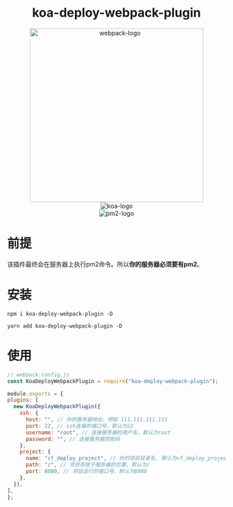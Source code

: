 <div align='center'>
  
# koa-deploy-webpack-plugin
<div align=center>
 <img src="https://raw.githubusercontent.com/webpack/media/master/logo/icon-square-big.png" alt="webpack-logo" style="width: 400px;height: 400px;"/>
<div align=center>
<img src="https://seeklogo.com/images/K/koa-logo-D494764315-seeklogo.com.png" alt="koa-logo" style="" />
<div align=center>
<img src="https://raw.githubusercontent.com/unitech/pm2/master/pres/pm2.20d3ef.png" alt="pm2-logo" style="" />

<div align='left'>
  
# 前提
  该插件最终会在服务器上执行pm2命令。所以**你的服务器必须要有pm2**。
# 安装
  ```shell
  npm i koa-deploy-webpack-plugin -D
  ```
   ```shell
  yarn add koa-deploy-webpack-plugin -D
  ```
# 使用
  ```js
// webpack.config.js
const KoaDeployWebpackPlugin = require("koa-deploy-webpack-plugin");

module.exports = {
  plugins: [
    new KoaDeployWebpackPlugin({
      ssh: {
        host: "", // 你的服务器地址，例如 111.111.111.111
        port: 22, // ssh连接的端口号，默认为22
        username: "root", // 连接服务器的用户名，默认为root
        password: "", // 连接服务器的密码
      },
      project: {
        name: "cf_deploy_project", // 你的项目目录名, 默认为cf_deploy_project
        path: "/", // 项目存放于服务器的位置，默认为/
        port: 8080, // 项目运行的端口号，默认为8080
      },
    }),
  ],
};
```

